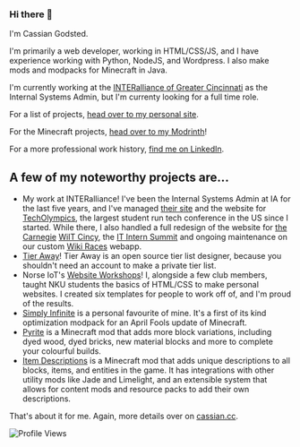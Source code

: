 ### Hi there 👋

I'm Cassian Godsted. 

I'm primarily a web developer, working in HTML/CSS/JS, and I have experience working with Python, NodeJS, and Wordpress. I also make mods and modpacks for Minecraft in Java.

I'm currently working at the [INTERalliance of Greater Cincinnati](https://interalliance.org) as the Internal Systems Admin, but I'm currenty looking for a full time role.

For a list of projects, [head over to my personal site](https://cassian.cc).

For the Minecraft projects, [head over to my Modrinth](https://modrinth.com/user/Cassian)!

For a more professional work history, [find me on LinkedIn](https://www.linkedin.com/in/cassiancc).

## A few of my noteworthy projects are...

- My work at INTERalliance! I've been the Internal Systems Admin at IA for the last five years, and I've managed [their site](https://interalliance.org) and the website for [TechOlympics](https://techolympics.org), the largest student run tech conference in the US since I started. While there, I also handled a full redesign of the website for [the Carnegie](https://thecarnegie.com) [WiIT Cincy](https://wiitcincy.interalliance.org), the [IT Intern Summit](https://internsummit.interalliance.org) and ongoing maintenance on our custom [Wiki Races](https://github.com/INTERallianceGC/WikiRaces) webapp.
- [Tier Away](https://tieraway.godsted.com)! Tier Away is an open source tier list designer, because you shouldn't need an account to make a private tier list.
- Norse IoT's [Website Workshops](http://norseiot.club/projects/)! I, alongside a few club members, taught NKU students the basics of HTML/CSS to make personal websites. I created six templates for people to work off of, and I'm proud of the results.
- [Simply Infinite](https://modrinth.com/modpack/simply-infinite) is a personal favourite of mine. It's a first of its kind optimization modpack for an April Fools update of Minecraft.
- [Pyrite](https://modrinth.com/mod/pyrite) is a Minecraft mod that adds more block variations, including dyed wood, dyed bricks, new material blocks and more to complete your colourful builds.
- [Item Descriptions](https://modrinth.com/mod/item-descriptions) is a Minecraft mod that adds unique descriptions to all blocks, items, and entities in the game. It has integrations with other utility mods like Jade and Limelight, and an extensible system that allows for content mods and resource packs to add their own descriptions.


That's about it for me. Again, more details over on [cassian.cc](https://cassian.cc).

![Profile Views](https://komarev.com/ghpvc/?username=cassiancc)
<!-- 
Here are some ideas to get you started:

- 🔭 I’m currently working on ...
- 🌱 I’m currently learning ...
- 👯 I’m looking to collaborate on ...
- 🤔 I’m looking for help with ...
- 💬 Ask me about ...
- 📫 How to reach me: ...
- 😄 Pronouns: ...
- ⚡ Fun fact: ...
-->
